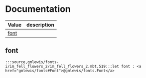 # Documentation
|Value|description|
|---|---|
|[font](#font)||

## font

```moonbit
:::source,gmlewis/fonts-i/im_fell_flowers_2/im_fell_flowers_2.mbt,519:::let font : <a href="gmlewis/fonts#Font">@gmlewis/fonts.Font</a>
```

